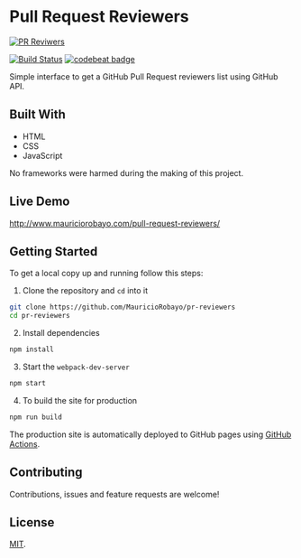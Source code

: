 # Pull Request Reviewers

[![PR Reviwers](https://repository-images.githubusercontent.com/218750305/d21de980-345d-11ea-9fde-d995f1d037fa)](https://www.mauriciorobayo.com/pr-reviewers)

[![Build Status](https://github.com/MauricioRobayo/pr-reviewers/workflows/Build%20and%20Deploy/badge.svg)](https://github.com/MauricioRobayo/pr-reviewers/actions)
[![codebeat badge](https://codebeat.co/badges/cf309656-cb09-4516-b223-f4b8bb45ab61)](https://codebeat.co/projects/github-com-mauriciorobayo-pr-reviewers-master)

Simple interface to get a GitHub Pull Request reviewers list using GitHub API.

## Built With

- HTML
- CSS
- JavaScript

No frameworks were harmed during the making of this project.

## Live Demo

http://www.mauriciorobayo.com/pull-request-reviewers/

## Getting Started

To get a local copy up and running follow this steps:

1. Clone the repository and `cd` into it

```sh
git clone https://github.com/MauricioRobayo/pr-reviewers
cd pr-reviewers
```

2. Install dependencies

```sh
npm install
```

3. Start the `webpack-dev-server`

```sh
npm start
```

4. To build the site for production

```sh
npm run build
```

The production site is automatically deployed to GitHub pages using [GitHub Actions](./.github/workflows/main.yml).

## Contributing

Contributions, issues and feature requests are welcome!

## License

[MIT](LICENSE).
